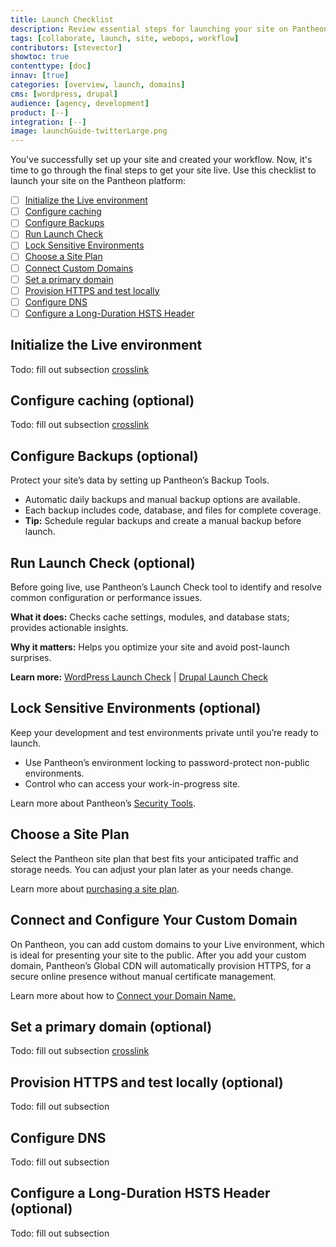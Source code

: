 ```yaml
---
title: Launch Checklist
description: Review essential steps for launching your site on Pantheon.
tags: [collaborate, launch, site, webops, workflow]
contributors: [stevector]
showtoc: true
contenttype: [doc]
innav: [true]
categories: [overview, launch, domains]
cms: [wordpress, drupal]
audience: [agency, development]
product: [--]
integration: [--]
image: launchGuide-twitterLarge.png
---
```


You've successfully set up your site and created your workflow. Now, it's time to go through the final steps to get your site live. Use this checklist to launch your site on the Pantheon platform: 

- [ ] [Initialize the Live environment](#initialize-the-live-environment)
- [ ] [Configure caching](#configure-caching-optional)
- [ ] [Configure Backups](#configure-backups-optional)
- [ ] [Run Launch Check](#run-launch-check-optional)
- [ ] [Lock Sensitive Environments](#lock-sensitive-environments-optional)
- [ ] [Choose a Site Plan](#choose-a-site-plan)
- [ ] [Connect Custom Domains](#connect-and-configure-your-custom-domain)
- [ ] [Set a primary domain](#set-a-primary-domain-optional)
- [ ] [Provision HTTPS and test locally](#provision-https-and-test-locally-optional)
- [ ] [Configure DNS](#configure-dns)
- [ ] [Configure a Long-Duration HSTS Header](#configure-a-long-duration-hsts-header-optional)

## Initialize the Live environment 
Todo: fill out subsection 
[crosslink](/guides/getstarted/addsite/#create-the-live-environment)

## Configure caching (optional)
Todo: fill out subsection 
[crosslink](/guides/global-cdn/global-cdn-caching/)

## Configure Backups (optional)

Protect your site’s data by setting up Pantheon’s Backup Tools.

* Automatic daily backups and manual backup options are available.
* Each backup includes code, database, and files for complete coverage.
* **Tip:** Schedule regular backups and create a manual backup before launch.


## Run Launch Check (optional)

Before going live, use Pantheon’s Launch Check tool to identify and resolve common configuration or performance issues.

**What it does:** Checks cache settings, modules, and database stats; provides actionable insights.

**Why it matters:** Helps you optimize your site and avoid post-launch surprises.

**Learn more:**  [WordPress Launch Check](/guides/wordpress-pantheon/wordpress-launch-check) | [Drupal Launch Check](/drupal-launch-check/)

## Lock Sensitive Environments (optional)

Keep your development and test environments private until you’re ready to launch.

* Use Pantheon’s environment locking to password-protect non-public environments.
* Control who can access your work-in-progress site.

Learn more about Pantheon’s [Security Tools](/guides/secure-development/security-tool).

## Choose a Site Plan

Select the Pantheon site plan that best fits your anticipated traffic and storage needs. You can adjust your plan later as your needs change.

Learn more about [purchasing a site plan](/guides/account-mgmt/plans/site-plans#purchase-a-plan).

## Connect and Configure Your Custom Domain

On Pantheon, you can add custom domains to your Live environment, which is ideal for presenting your site to the public. After you add your custom domain, Pantheon’s Global CDN will automatically provision HTTPS, for a secure online presence without manual certificate management.

Learn more about how to [Connect your Domain Name.](/guides/domains/custom-domains)

## Set a primary domain (optional) 
Todo: fill out subsection 
[crosslink](/guides/domains/primary-domain)

## Provision HTTPS and test locally (optional)
Todo: fill out subsection 

## Configure DNS
Todo: fill out subsection 

## Configure a Long-Duration HSTS Header (optional)
Todo: fill out subsection 